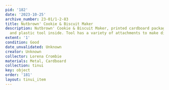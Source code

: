 ```yaml
---
pid: '182'
date: '2023-10-25'
archive_number: 23-01/1-2-83
title: Nutbrown' Cookie & Biscuit Maker
description: Nutbrown' Cookie & Biscuit Maker, printed cardboard packaging with metal
  and plastic tool inside. Tool has a variety of attachments to make different biscuits.
extent: '1'
condition: Good
date_unvalidated: Unknown
creator: Unknown
collector: Lorena Crombie
materials: Metal, Cardboard
collection: tinui
key: object
order: '181'
layout: tinui_item
---
```

